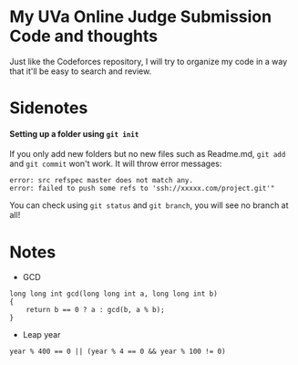 # My UVa Online Judge Submission Code and thoughts

Just like the Codeforces repository, I will try to organize my code in a way that
it'll be easy to search and review.

# Sidenotes
#### Setting up a folder using ```git init```

If you only add new folders but no new files such as Readme.md,  ```git add```
and ```git commit``` won't work. It will throw error messages:

```
error: src refspec master does not match any.  
error: failed to push some refs to 'ssh://xxxxx.com/project.git'"
```

You can check using ```git status``` and  ```git branch```,
 you will see no branch at all!

 # Notes

 * GCD

```
long long int gcd(long long int a, long long int b)
{
    return b == 0 ? a : gcd(b, a % b);
}
 ```

* Leap year

```
year % 400 == 0 || (year % 4 == 0 && year % 100 != 0)
```
